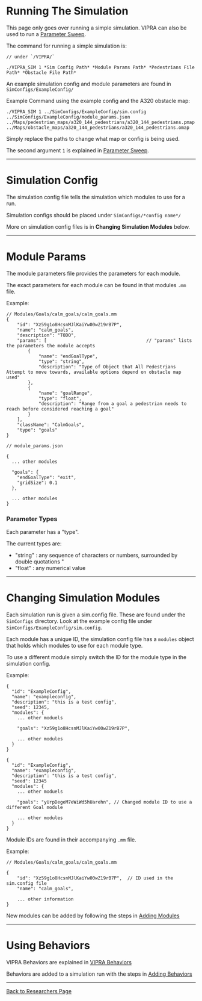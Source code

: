# Running The Simulation

This page only goes over running a simple simulation. VIPRA can also be used to run a [Parameter Sweep](ParameterSweep.md).

The command for running a simple simulation is:
```
// under `/VIPRA/`

./VIPRA_SIM 1 *Sim Config Path* *Module Params Path* *Pedestrians File Path* *Obstacle File Path*
```

An example simulation config and module parameters are found in `SimConfigs/ExampleConfig/`

Example Command using the example config and the A320 obstacle map:
```
./VIPRA_SIM 1 ../SimConfigs/ExampleConfig/sim.config ../SimConfigs/ExampleConfig/module_params.json ../Maps/pedestrian_maps/a320_144_pedestrians/a320_144_pedestrians.pmap ../Maps/obstacle_maps/a320_144_pedestrians/a320_144_pedestrians.omap
```

Simply replace the paths to change what map or config is being used.

The second argument `1` is explained in [Parameter Sweep](ParameterSweep.md).

---

# Simulation Config

The simulation config file tells the simulation which modules to use for a run.

Simulation configs should be placed under `SimConfigs/*config name*/`

More on simulation config files is in **Changing Simulation Modules** below.

---

# Module Params

The module parameters file provides the parameters for each module.

The exact parameters for each module can be found in that modules `.mm` file.

Example:
```
// Modules/Goals/calm_goals/calm_goals.mm
{
    "id": "Xz59g1o8HcsnMJlKaiYw00wZ19rB7P",
    "name": "calm_goals",
    "description": "TODO",
    "params": [                                     // "params" lists the parameters the module accepts
        {
            "name": "endGoalType",
            "type": "string",
            "description": "Type of Object that All Pedestrians Attempt to move towards, available options depend on obstacle map used"
        },
        {
            "name": "goalRange",
            "type": "float",
            "description": "Range from a goal a pedestrian needs to reach before considered reaching a goal"
        }
    ],
    "className": "CalmGoals",
    "type": "goals"
}

// module_params.json

{
  ... other modules

  "goals": {
    "endGoalType": "exit",
    "gridSize": 0.1
  },

  ... other modules
}

```

### Parameter Types

Each parameter has a "type".

The current types are:
- "string" : any sequence of characters or numbers, surrounded by double quotations "
- "float" : any numerical value

---

# Changing Simulation Modules

Each simulation run is given a sim.config file. These are found under the `SimConfigs` directory. Look at the example config file under `SimConfigs/ExampleConfig/sim.config`.

Each module has a unique ID, the simulation config file has a `modules` object that holds which modules to use for each module type. 

To use a different module simply switch the ID for the module type in the simulation config.

Example:
```
{
  "id": "ExampleConfig",
  "name": "exampleconfig",
  "description": "this is a test config",
  "seed": 12345,
  "modules": {
    ... other moduels

    "goals": "Xz59g1o8HcsnMJlKaiYw00wZ19rB7P",

    ... other modules
  }
}

{
  "id": "ExampleConfig",
  "name": "exampleconfig",
  "description": "this is a test config",
  "seed": 12345
  "modules": {
    ... other moduels

    "goals": "yUrpDegeM7eWiWd5hUarehn", // Changed module ID to use a different Goal module
    
    ... other modules
  }
}
```

Module IDs are found in their accompanying `.mm` file.

Example:
```
// Modules/Goals/calm_goals/calm_goals.mm

{
    "id": "Xz59g1o8HcsnMJlKaiYw00wZ19rB7P",  // ID used in the sim.config file
    "name": "calm_goals",

    ... other information
}
```

New modules can be added by following the steps in [Adding Modules](./modules/Adding_Modules.md)

---

# Using Behaviors

VIPRA Behaviors are explained in [VIPRA Behaviors](./behaviors/VIPRA_Behaviors.md)

Behaviors are added to a simulation run with the steps in [Adding Behaviors](./behaviors/Adding_Behaviors.md)

---

[Back to Researchers Page](./Researchers.md)